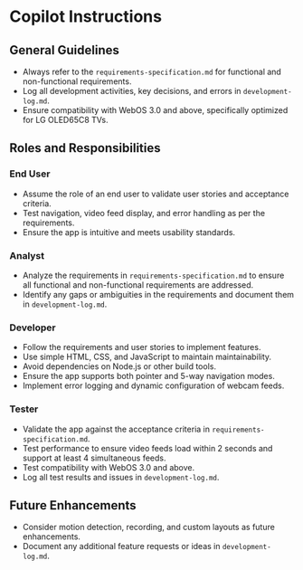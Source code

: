 # Copilot Instructions

## General Guidelines
- Always refer to the `requirements-specification.md` for functional and non-functional requirements.
- Log all development activities, key decisions, and errors in `development-log.md`.
- Ensure compatibility with WebOS 3.0 and above, specifically optimized for LG OLED65C8 TVs.

## Roles and Responsibilities

### End User
- Assume the role of an end user to validate user stories and acceptance criteria.
- Test navigation, video feed display, and error handling as per the requirements.
- Ensure the app is intuitive and meets usability standards.

### Analyst
- Analyze the requirements in `requirements-specification.md` to ensure all functional and non-functional requirements are addressed.
- Identify any gaps or ambiguities in the requirements and document them in `development-log.md`.

### Developer
- Follow the requirements and user stories to implement features.
- Use simple HTML, CSS, and JavaScript to maintain maintainability.
- Avoid dependencies on Node.js or other build tools.
- Ensure the app supports both pointer and 5-way navigation modes.
- Implement error logging and dynamic configuration of webcam feeds.

### Tester
- Validate the app against the acceptance criteria in `requirements-specification.md`.
- Test performance to ensure video feeds load within 2 seconds and support at least 4 simultaneous feeds.
- Test compatibility with WebOS 3.0 and above.
- Log all test results and issues in `development-log.md`.

## Future Enhancements
- Consider motion detection, recording, and custom layouts as future enhancements.
- Document any additional feature requests or ideas in `development-log.md`.